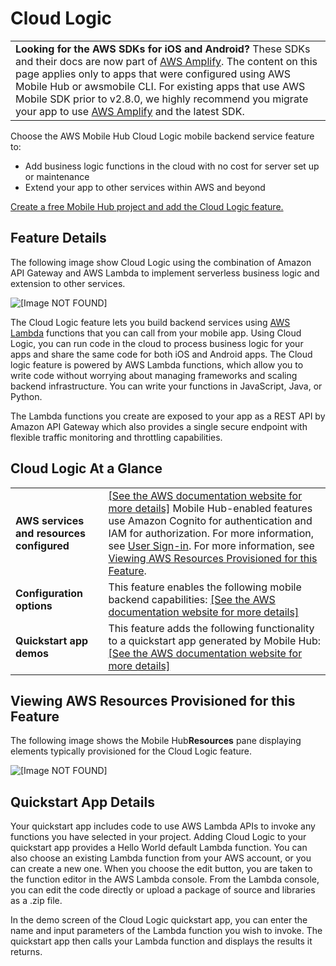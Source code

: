 # Cloud Logic<a name="Cloud-Logic"></a>


|  | 
| --- |
|   **Looking for the AWS SDKs for iOS and Android?** These SDKs and their docs are now part of [AWS Amplify](https://amzn.to/am-amplify-docs)\. The content on this page applies only to apps that were configured using AWS Mobile Hub or awsmobile CLI\. For existing apps that use AWS Mobile SDK prior to v2\.8\.0, we highly recommend you migrate your app to use [AWS Amplify](https://amzn.to/am-amplify-docs) and the latest SDK\.  | 

Choose the AWS Mobile Hub Cloud Logic mobile backend service feature to:
+ Add business logic functions in the cloud with no cost for server set up or maintenance
+ Extend your app to other services within AWS and beyond

 [Create a free Mobile Hub project and add the Cloud Logic feature\.](https://console.aws.amazon.com/mobilehub/home#/) 

## Feature Details<a name="cloud-logic-details"></a>

The following image show Cloud Logic using the combination of Amazon API Gateway and AWS Lambda to implement serverless business logic and extension to other services\.

![\[Image NOT FOUND\]](http://docs.aws.amazon.com/aws-mobile/latest/developerguide/images/diagram-abstract-cloud-logic.png)

The Cloud Logic feature lets you build backend services using [AWS Lambda](https://aws.amazon.com/lambda/getting-started/) functions that you can call from your mobile app\. Using Cloud Logic, you can run code in the cloud to process business logic for your apps and share the same code for both iOS and Android apps\. The Cloud logic feature is powered by AWS Lambda functions, which allow you to write code without worrying about managing frameworks and scaling backend infrastructure\. You can write your functions in JavaScript, Java, or Python\.

The Lambda functions you create are exposed to your app as a REST API by Amazon API Gateway which also provides a single secure endpoint with flexible traffic monitoring and throttling capabilities\.

## Cloud Logic At a Glance<a name="cloud-logic-ataglance"></a>


|  |  | 
| --- |--- |
|   **AWS services and resources configured**   |  [\[See the AWS documentation website for more details\]](http://docs.aws.amazon.com/aws-mobile/latest/developerguide/Cloud-Logic.html) Mobile Hub\-enabled features use Amazon Cognito for authentication and IAM for authorization\. For more information, see [User Sign\-in](User-Sign-in.md#user-sign-in)\. For more information, see [Viewing AWS Resources Provisioned for this Feature](#resources-cloud-logic)\.  | 
|   **Configuration options**   |  This feature enables the following mobile backend capabilities: [\[See the AWS documentation website for more details\]](http://docs.aws.amazon.com/aws-mobile/latest/developerguide/Cloud-Logic.html)  | 
|   **Quickstart app demos**   |  This feature adds the following functionality to a quickstart app generated by Mobile Hub: [\[See the AWS documentation website for more details\]](http://docs.aws.amazon.com/aws-mobile/latest/developerguide/Cloud-Logic.html)  | 

## Viewing AWS Resources Provisioned for this Feature<a name="resources-cloud-logic"></a>

The following image shows the Mobile Hub**Resources** pane displaying elements typically provisioned for the Cloud Logic feature\.

![\[Image NOT FOUND\]](http://docs.aws.amazon.com/aws-mobile/latest/developerguide/images/resources-cloud-logic.png)

## Quickstart App Details<a name="quickstart-cloud-logic"></a>

Your quickstart app includes code to use AWS Lambda APIs to invoke any functions you have selected in your project\. Adding Cloud Logic to your quickstart app provides a Hello World default Lambda function\. You can also choose an existing Lambda function from your AWS account, or you can create a new one\. When you choose the edit button, you are taken to the function editor in the AWS Lambda console\. From the Lambda console, you can edit the code directly or upload a package of source and libraries as a \.zip file\.

In the demo screen of the Cloud Logic quickstart app, you can enter the name and input parameters of the Lambda function you wish to invoke\. The quickstart app then calls your Lambda function and displays the results it returns\.